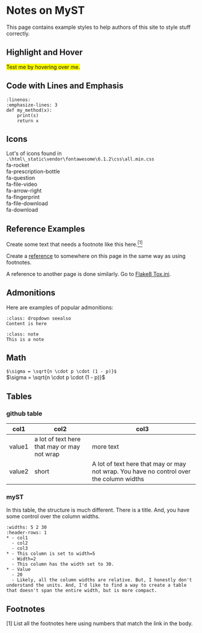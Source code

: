# Notes on MyST 
This page contains example styles to help authors of this site to style stuff correctly.

## Highlight and Hover
<span title="Extra information on hover!" style="background-color: yellow">Test me by hovering over me.</span>

## Code with Lines and Emphasis
```{code-block} python
:linenos:
:emphasize-lines: 3
def my_method(x):
    print(s)
    return x
```

## Icons
Lot's of icons found in `.\html\_static\vendor\fontawesome\6.1.2\css\all.min.css`   
<i class="fas fa-rocket fa-fw"></i> fa-rocket   
<i class="fas fa-prescription-bottle fa-fw"></i> fa-prescription-bottle   
<i class="fas fa-question fa-fw"></i> fa-question  
<i class="fas fa-file-video fa-fw"></i> fa-file-video  
<i class="fas fa-arrow-right fa-fw"></i> fa-arrow-right  
<i class="fas fa-fingerprint fa-fw"></i> fa-fingerprint    
<i class="fas fa-file-download fa-fw"></i> fa-file-download   
<i class="fas fa-download fa-fw"></i> fa-download   

## Reference Examples
Create some text that needs a footnote like this here.<a href="#footnotes"><sup>[1]</sup></a>   

Create a <a href="#footnotes">reference</a> to somewhere on this page in the same way as using footnotes.  

A reference to another page is done similarly. Go to <a href="../Replit/flake8.html#tox.ini"> Flake8 Tox.ini</a>.

## Admonitions
Here are examples of popular admonitions:  
```{admonition} Reference
:class: dropdown seealso
Content is here
```

```{admonition} Note
:class: note
This is a note
```

## Math
`$\sigma = \sqrt{n \cdot p \cdot (1 - p)}$ `  
$\sigma = \sqrt{n \cdot p \cdot (1 - p)}$ 

## Tables
### github table
|col1|col2|col3|
|----|----|----|
|value1|a lot of text here that may or may not wrap|more text|
|value2|short|A lot of text here that may or may not wrap. You have no control over the column widths|

### myST
In this table, the structure is much different. There is a title. And, you have some control over the column widths.  
```{list-table} A List Table
:widths: 5 2 30
:header-rows: 1
* - col1
  - col2
  - col3
* - This column is set to width=5
  - Width=2
  - This column has the width set to 30. 
* - Value
  - 20
  - Likely, all the column widths are relative. But, I honestly don't understand the units. And, I'd like to find a way to create a table that doesn't span the entire width, but is more compact.
```

## Footnotes
[1] List all the footnotes here using numbers that match the link in the body. 